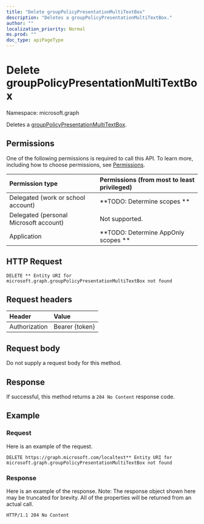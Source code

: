 ```yaml
---
title: "Delete groupPolicyPresentationMultiTextBox"
description: "Deletes a groupPolicyPresentationMultiTextBox."
author: ""
localization_priority: Normal
ms.prod: ""
doc_type: apiPageType
---
```


# Delete groupPolicyPresentationMultiTextBox

Namespace: microsoft.graph

Deletes a [groupPolicyPresentationMultiTextBox](../resources/grouppolicypresentationmultitextbox.md).

## Permissions
One of the following permissions is required to call this API. To learn more, including how to choose permissions, see [Permissions](/concepts/permissions-reference.md).

|Permission type|Permissions (from most to least privileged)|
|:---|:---|
|Delegated (work or school account)|**TODO: Determine scopes **|
|Delegated (personal Microsoft account)|Not supported.|
|Application|**TODO: Determine AppOnly scopes **|

## HTTP Request
<!-- {
  "blockType": "ignored"
}
-->
``` http
DELETE ** Entity URI for microsoft.graph.groupPolicyPresentationMultiTextBox not found
```

## Request headers
|Header|Value|
|:---|:---|
|Authorization|Bearer {token}|

## Request body
Do not supply a request body for this method.

## Response
If successful, this method returns a `204 No Content` response code.

## Example

### Request
Here is an example of the request.
<!-- {
  "blockType": "request",
  "name": "delete_grouppolicypresentationmultitextbox"
}
-->
``` http
DELETE https://graph.microsoft.com/localtest** Entity URI for microsoft.graph.groupPolicyPresentationMultiTextBox not found
```

### Response
Here is an example of the response. Note: The response object shown here may be truncated for brevity. All of the properties will be returned from an actual call.
<!-- {
  "blockType": "response",
  "truncated": true
}
-->
``` http
HTTP/1.1 204 No Content
```

